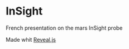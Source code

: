 # InSight

French presentation on the mars InSight probe

Made whit [Reveal.js](https://github.com/hakimel/reveal.js#auto-sliding)

